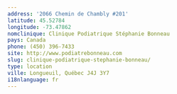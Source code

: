 ```yaml
---
address: '2066 Chemin de Chambly #201'
latitude: 45.52784
longitude: -73.47862
nomclinique: Clinique Podiatrique Stéphanie Bonneau
pays: Canada
phone: (450) 396-7433
site: http://www.podiatrebonneau.com
slug: clinique-podiatrique-stephanie-bonneau/
type: location
ville: Longueuil, Québec J4J 3Y7
i18nlanguage: fr
---
```


